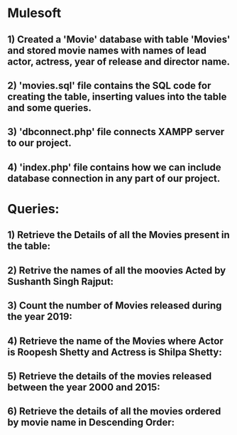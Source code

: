 # Mulesoft

## 1) Created a 'Movie' database with table 'Movies' and stored movie names with names of lead actor, actress, year of release and director name.

## 2) 'movies.sql' file contains the SQL code for creating the table, inserting values into the table and some queries.

## 3) 'dbconnect.php' file connects XAMPP server to our project.

## 4) 'index.php' file contains how we can include database connection in any part of our project.



# Queries:

## 1) Retrieve the Details of all the Movies present in the table:



## 2) Retrive the names of all the moovies Acted by Sushanth Singh Rajput:



## 3) Count the number of Movies released during the year 2019:



## 4) Retrieve the name of the Movies where Actor is Roopesh Shetty and Actress is Shilpa Shetty:



## 5) Retrieve the details of the movies released between the year 2000 and 2015:



## 6) Retrieve the details of all the movies ordered by movie name in Descending Order:


